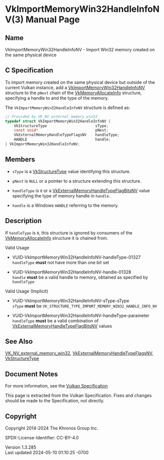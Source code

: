 # VkImportMemoryWin32HandleInfoNV(3) Manual Page

## Name

VkImportMemoryWin32HandleInfoNV - Import Win32 memory created on the
same physical device



## <a href="#_c_specification" class="anchor"></a>C Specification

To import memory created on the same physical device but outside of the
current Vulkan instance, add a
[VkImportMemoryWin32HandleInfoNV](https://registry.khronos.org/vulkan/specs/1.3-extensions/man/html/VkImportMemoryWin32HandleInfoNV.html)
structure to the `pNext` chain of the
[VkMemoryAllocateInfo](https://registry.khronos.org/vulkan/specs/1.3-extensions/man/html/VkMemoryAllocateInfo.html) structure, specifying
a handle to and the type of the memory.

The `VkImportMemoryWin32HandleInfoNV` structure is defined as:

``` c
// Provided by VK_NV_external_memory_win32
typedef struct VkImportMemoryWin32HandleInfoNV {
    VkStructureType                      sType;
    const void*                          pNext;
    VkExternalMemoryHandleTypeFlagsNV    handleType;
    HANDLE                               handle;
} VkImportMemoryWin32HandleInfoNV;
```

## <a href="#_members" class="anchor"></a>Members

- `sType` is a [VkStructureType](https://registry.khronos.org/vulkan/specs/1.3-extensions/man/html/VkStructureType.html) value identifying
  this structure.

- `pNext` is `NULL` or a pointer to a structure extending this
  structure.

- `handleType` is `0` or a
  [VkExternalMemoryHandleTypeFlagBitsNV](https://registry.khronos.org/vulkan/specs/1.3-extensions/man/html/VkExternalMemoryHandleTypeFlagBitsNV.html)
  value specifying the type of memory handle in `handle`.

- `handle` is a Windows `HANDLE` referring to the memory.

## <a href="#_description" class="anchor"></a>Description

If `handleType` is `0`, this structure is ignored by consumers of the
[VkMemoryAllocateInfo](https://registry.khronos.org/vulkan/specs/1.3-extensions/man/html/VkMemoryAllocateInfo.html) structure it is
chained from.

Valid Usage

- <a href="#VUID-VkImportMemoryWin32HandleInfoNV-handleType-01327"
  id="VUID-VkImportMemoryWin32HandleInfoNV-handleType-01327"></a>
  VUID-VkImportMemoryWin32HandleInfoNV-handleType-01327  
  `handleType` **must** not have more than one bit set

- <a href="#VUID-VkImportMemoryWin32HandleInfoNV-handle-01328"
  id="VUID-VkImportMemoryWin32HandleInfoNV-handle-01328"></a>
  VUID-VkImportMemoryWin32HandleInfoNV-handle-01328  
  `handle` **must** be a valid handle to memory, obtained as specified
  by `handleType`

Valid Usage (Implicit)

- <a href="#VUID-VkImportMemoryWin32HandleInfoNV-sType-sType"
  id="VUID-VkImportMemoryWin32HandleInfoNV-sType-sType"></a>
  VUID-VkImportMemoryWin32HandleInfoNV-sType-sType  
  `sType` **must** be
  `VK_STRUCTURE_TYPE_IMPORT_MEMORY_WIN32_HANDLE_INFO_NV`

- <a href="#VUID-VkImportMemoryWin32HandleInfoNV-handleType-parameter"
  id="VUID-VkImportMemoryWin32HandleInfoNV-handleType-parameter"></a>
  VUID-VkImportMemoryWin32HandleInfoNV-handleType-parameter  
  `handleType` **must** be a valid combination of
  [VkExternalMemoryHandleTypeFlagBitsNV](https://registry.khronos.org/vulkan/specs/1.3-extensions/man/html/VkExternalMemoryHandleTypeFlagBitsNV.html)
  values

## <a href="#_see_also" class="anchor"></a>See Also

[VK_NV_external_memory_win32](https://registry.khronos.org/vulkan/specs/1.3-extensions/man/html/VK_NV_external_memory_win32.html),
[VkExternalMemoryHandleTypeFlagsNV](https://registry.khronos.org/vulkan/specs/1.3-extensions/man/html/VkExternalMemoryHandleTypeFlagsNV.html),
[VkStructureType](https://registry.khronos.org/vulkan/specs/1.3-extensions/man/html/VkStructureType.html)

## <a href="#_document_notes" class="anchor"></a>Document Notes

For more information, see the <a
href="https://registry.khronos.org/vulkan/specs/1.3-extensions/html/vkspec.html#VkImportMemoryWin32HandleInfoNV"
target="_blank" rel="noopener">Vulkan Specification</a>

This page is extracted from the Vulkan Specification. Fixes and changes
should be made to the Specification, not directly.

## <a href="#_copyright" class="anchor"></a>Copyright

Copyright 2014-2024 The Khronos Group Inc.

SPDX-License-Identifier: CC-BY-4.0

Version 1.3.285  
Last updated 2024-05-10 01:10:25 -0700

